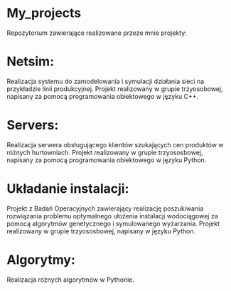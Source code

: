 # My_projects

Repozytorium zawierające realizowane przeze mnie projekty:

# Netsim:
Realizacja systemu do zamodelowania i symulacji działania sieci na przykładzie linii produkcyjnej. Projekt realizowany w grupie trzyosobowej, napisany za pomocą programowania obiektowego w języku C++.

# Servers:
Realizacja serwera obsługującego klientów szukających cen produktów w różnych hurtowniach. Projekt realizowany w grupie trzyososbowej, napisany za pomocą programowania obiektowego w języku Python.

# Układanie instalacji:
Projekt z Badań Operacyjnych zawierający realizację poszukiwania rozwiązania problemu optymalnego ułożenia instalacji wodociągowej za pomocą algorytmów genetycznego i symulowanego wyżarzania. Projekt realizowany w grupie trzyososbowej, napisany w języku Python.

# Algorytmy:
Realizacja różnych algorytmów w Pythonie.
